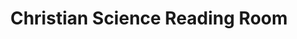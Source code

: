 ---
title: "Christian Science Reading Room"
url: /lancaster/christian-science-reading-room/
shop: Bücher
---